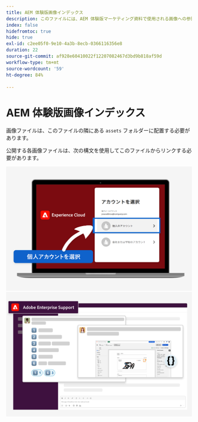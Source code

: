 ```yaml
---
title: AEM 体験版画像インデックス
description: このファイルには、AEM 体験版マーケティング資料で使用される画像への参照が含まれています。
index: false
hidefromtoc: true
hide: true
exl-id: c2ee05f0-9e10-4a3b-8ecb-0366116356e8
duration: 22
source-git-commit: af928e60410022f12207082467d3bd9b818af59d
workflow-type: tm+mt
source-wordcount: '59'
ht-degree: 84%

---
```


# AEM 体験版画像インデックス

画像ファイルは、このファイルの隣にある `assets` フォルダーに配置する必要があります。

公開する各画像ファイルは、次の構文を使用してこのファイルからリンクする必要があります。

![試用準備ができたメールイメージの個人用アカウント](./assets/select-personal-account.png)
![Slackの E メール画像](./assets/Slack-email-image.png)

